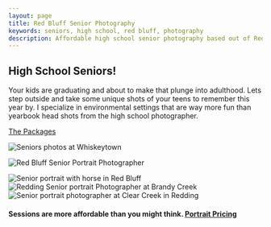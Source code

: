 ```yaml
---
layout: page
title: Red Bluff Senior Photography
keywords: seniors, high school, red bluff, photography
description: Affordable high school senior photography based out of Red Bluff.
---
```


<div class="hero-unit">
  <h2>High School Seniors!</h2>
  <p>Your kids are graduating and about to make that plunge into adulthood. Lets step outside and take some unique shots of your teens to remember this year by. I specialize in environmental settings that are way more fun than yearbook head shots from the high school photographer.</p>
  <p><a class="btn btn-primary btn-large" href="/portrait-photography">The Packages</a></p>
</div>


<img src="http://www.lesliephotos.com/Portraits/Jennifer-Mailhot/i-pBdZRwD/1/X2/whiskeytown-senior.jpg" alt="Seniors photos at Whiskeytown" class="img-rounded">

<p class="text-center"><img src="http://www.lesliephotos.com/Portraits/Amanda-Huggard/i-qGzNb2c/0/X3/redding-senior-portrait.jpg" alt="Red Bluff Senior Portrait Photographer" class="img-rounded"></p>

<img src="http://www.lesliephotos.com/Portraits/Cassy/i-Czdgjbw/0/X2/Senior-horse-portrait.jpg" alt="Senior portrait with horse in Red Bluff" class="img-rounded">

<img src="http://www.lesliephotos.com/Portraits/Jennifer-Mailhot/i-5SLrtTd/1/X2/scenic-outdoor-senior-portrait.jpg" alt="Redding Senior portrait Photographer at Brandy Creek" class="img-rounded">

<img src="http://www.lesliephotos.com/Portraits/Amanda-Huggard/i-qJGZHVf/0/X2/clear-creek-senior-portrait.jpg" alt="Senior portrait photographer at Clear Creek in Redding" class="img-rounded">

<br>
<h4>Sessions are more affordable than you might think. <a class="btn btn-primary" href="/portrait-photography">Portrait Pricing</a></h4>
<br>